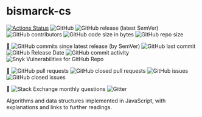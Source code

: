 # bismarck-cs

[![Actions Status](https://github.com/oscarz90/bismarck-cs/workflows/ci-cd/badge.svg)](https://github.com/oscarz90/bismarck-cs/actions)
![GitHub](https://img.shields.io/github/license/oscarz90/bismarck-cs)
![GitHub release (latest SemVer)](https://img.shields.io/github/v/release/oscarz90/bismarck-cs)
![GitHub contributors](https://img.shields.io/github/contributors/oscarz90/bismarck-cs)
![GitHub code size in bytes](https://img.shields.io/github/languages/code-size/oscarz90/bismarck-cs)
![GitHub repo size](https://img.shields.io/github/repo-size/oscarz90/bismarck-cs)

:bookmark:
![GitHub commits since latest release (by SemVer)](https://img.shields.io/github/commits-since/oscarz90/bismarck-cs/latest)
![GitHub last commit](https://img.shields.io/github/last-commit/oscarz90/bismarck-cs)
![GitHub Release Date](https://img.shields.io/github/release-date/oscarz90/bismarck-cs)
![GitHub commit activity](https://img.shields.io/github/commit-activity/y/oscarz90/bismarck-cs)
![Snyk Vulnerabilities for GitHub Repo](https://img.shields.io/snyk/vulnerabilities/github/oscarz90/bismarck-cs)

:construction:
![GitHub pull requests](https://img.shields.io/github/issues-pr-raw/oscarz90/bismarck-cs)
![GitHub closed pull requests](https://img.shields.io/github/issues-pr-closed-raw/oscarz90/bismarck-cs)
![GitHub issues](https://img.shields.io/github/issues-raw/oscarz90/bismarck-cs)
![GitHub closed issues](https://img.shields.io/github/issues-closed-raw/oscarz90/bismarck-cs)

:speech_balloon:
![Stack Exchange monthly questions](https://img.shields.io/stackexchange/stackoverflow/qm/bismarck-cs)
![Gitter](https://img.shields.io/gitter/room/oscarz90/bismarck-cs)

Algorithms and data structures implemented in JavaScript, with explanations and links to further readings.